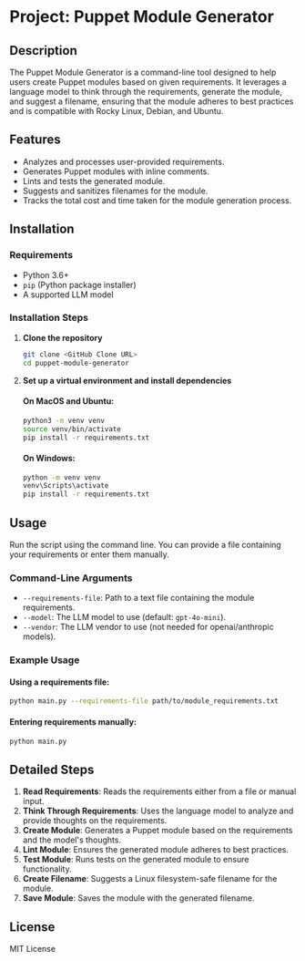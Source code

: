 # Project: Puppet Module Generator

## Description
The Puppet Module Generator is a command-line tool designed to help users create Puppet modules based on given requirements. It leverages a language model to think through the requirements, generate the module, and suggest a filename, ensuring that the module adheres to best practices and is compatible with Rocky Linux, Debian, and Ubuntu.

## Features
- Analyzes and processes user-provided requirements.
- Generates Puppet modules with inline comments.
- Lints and tests the generated module.
- Suggests and sanitizes filenames for the module.
- Tracks the total cost and time taken for the module generation process.

## Installation

### Requirements
- Python 3.6+
- `pip` (Python package installer)
- A supported LLM model

### Installation Steps

1. **Clone the repository**
    ```sh
    git clone <GitHub Clone URL>
    cd puppet-module-generator
    ```

2. **Set up a virtual environment and install dependencies**

    #### On MacOS and Ubuntu:
    ```sh
    python3 -m venv venv
    source venv/bin/activate
    pip install -r requirements.txt
    ```

    #### On Windows:
    ```sh
    python -m venv venv
    venv\Scripts\activate
    pip install -r requirements.txt
    ```

## Usage

Run the script using the command line. You can provide a file containing your requirements or enter them manually.

### Command-Line Arguments

- `--requirements-file`: Path to a text file containing the module requirements.
- `--model`: The LLM model to use (default: `gpt-4o-mini`).
- `--vendor`: The LLM vendor to use (not needed for openai/anthropic models).

### Example Usage

#### Using a requirements file:
```sh
python main.py --requirements-file path/to/module_requirements.txt
```

#### Entering requirements manually:
```sh
python main.py
```

## Detailed Steps

1. **Read Requirements**: Reads the requirements either from a file or manual input.
2. **Think Through Requirements**: Uses the language model to analyze and provide thoughts on the requirements.
3. **Create Module**: Generates a Puppet module based on the requirements and the model's thoughts.
4. **Lint Module**: Ensures the generated module adheres to best practices.
5. **Test Module**: Runs tests on the generated module to ensure functionality.
6. **Create Filename**: Suggests a Linux filesystem-safe filename for the module.
7. **Save Module**: Saves the module with the generated filename.

## License
MIT License

